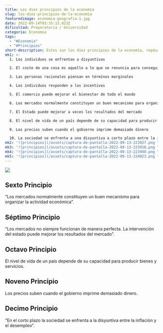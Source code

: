 ```yaml
---
title: Los diez principios de la economía
slug: los-diez-principios-de-la-economia
featuredimage: economia-geografia-1.jpg
date: 2022-09-14T03:35:13.823Z
dificultad: Preparatoria / Universidad
categoria: Economia
tags:
  - "#Economia"
  - "#Principios"
short-description: Estos son los diez principios de la economía, repásalos con nosotros
mk1: >-
  1. Los individuos se enfrentan a disyuntivas

  2. El coste de una cosa es aquello a lo que se renuncia para conseguirla

  3. Las personas racionales piensan en términos marginales

  4. Los individuos responden a los incentivos

  5. El comercio puede mejorar el bienestar de todo el mundo

  6. Los mercados normalmente constituyen un buen mecanismo para organizar la actividad económica

  7. El Estado puede mejorar a veces los resultados del mercado

  8. El nivel de vida de un país depende de su capacidad para producir bienes y servicios

  9. Los precios suben cuando el gobierno imprime demasiado dinero

  10. La sociedad se enfrenta a una disyuntiva a corto plazo entre la inflación y el desempleo
mk2: '![principios](/assets/captura-de-pantalla-2022-09-13-223827.png "principios")'
mk3: '![principios](/assets/captura-de-pantalla-2022-09-13-223916.png "principios")'
mk4: '![principios](/assets/captura-de-pantalla-2022-09-13-223940.png "principios")'
mk5: '![principios](/assets/captura-de-pantalla-2022-09-13-224023.png "principios")'
---
```

![](/assets/captura-de-pantalla-2022-09-13-224111.png)

## Sexto Principio 

“Los mercados normalmente constituyen  un buen mecanismo para organizar la actividad económica”.

## Séptimo Principio 

“Los mercados no siempre funcionan de manera perfecta. La intervención del estado puede mejorar los resultados del mercado”.



## Octavo Principio 

El nivel de vida de un país depende de su capacidad para  producir  bienes y servicios.



## Noveno Principio 

Los precios suben cuando el gobierno imprime demasiado dinero.



## Decimo Principio 

“En el corto plazo la sociedad se enfrenta a la disyuntiva entre la inflación y el desempleo”.